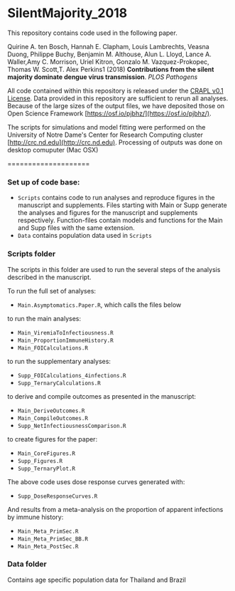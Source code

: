 SilentMajority_2018
====================

This repository contains code used in the following paper.

Quirine A. ten Bosch, Hannah E. Clapham, Louis Lambrechts, Veasna Duong, Philippe Buchy, Benjamin M. Althouse, Alun L. Lloyd, Lance A. Waller,Amy C. Morrison, Uriel Kitron, Gonzalo M. Vazquez-Prokopec, Thomas W. Scott,T. Alex Perkins1 (2018)
**Contributions from the silent majority dominate dengue virus transmission**. *PLOS Pathogens* 

All code contained within this repository is released under the [CRAPL v0.1 License](http://matt.might.net/articles/crapl/). Data provided in this repository are sufficient to rerun all analyses. Because of the large sizes of the output files, we have deposited those on Open Science Framework [https://osf.io/pjbhz/](https://osf.io/pjbhz/).

The scripts for simulations and model fitting were performed on the University of Notre Dame's Center for Research Computing cluster [http://crc.nd.edu](http://crc.nd.edu). Processing of outputs was done on desktop comuputer (Mac OSX) 

====================

### Set up of code base: 

* `Scripts` contains code to run analyses and reproduce figures in the manuscript and supplements. Files starting with Main or Supp generate the analyses and figures for the manuscript and supplements respectively. Function-files contain models and functions for the Main and Supp files with the same extension.   
* `Data` contains population data used in `Scripts`

### Scripts folder

The scripts in this folder are used to run the several steps of the analysis described in the manuscript. 

To run the full set of analyses:

* `Main.Asymptomatics.Paper.R`, which calls the files below

to run the main analyses: 
* `Main_ViremiaToInfectiousness.R` 
* `Main_ProportionImmuneHistory.R`
* `Main_FOICalculations.R`

to run the supplementary analyses: 
* `Supp_FOICalculations_4infections.R` 
* `Supp_TernaryCalculations.R`

to derive and compile outcomes as presented in the manuscript:
* `Main_DeriveOutcomes.R`
* `Main_CompileOutcomes.R`
* `Supp_NetInfectiousnessComparison.R`

to create figures for the paper:
* `Main_CoreFigures.R`
* `Supp_Figures.R`
* `Supp_TernaryPlot.R`

The above code uses dose response curves generated with:
* `Supp_DoseResponseCurves.R`

And results from a meta-analysis on the proportion of apparent infections by immune history:
* `Main_Meta_PrimSec.R`
* `Main_Meta_PrimSec_BB.R`
* `Main_Meta_PostSec.R`

### Data folder

Contains age specific population data for Thailand and Brazil

